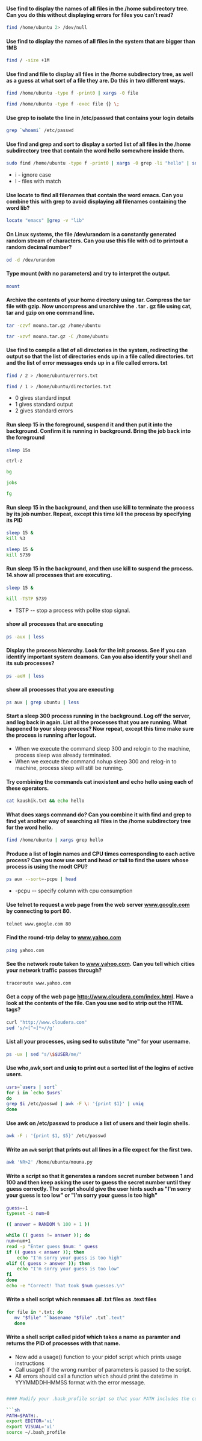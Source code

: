 #### Use find to display the names of all files in the /home subdirectory tree. Can you do this without displaying errors for files you can't read?

```sh
find /home/ubuntu 2> /dev/null
```

#### Use find to display the names of all files in the system that are bigger than 1MB

```sh
find / -size +1M
```

#### Use find and file to display all files in the /home subdirectory tree, as well as a guess at what sort of a file they are. Do this in two different ways.

```sh
find /home/ubuntu -type f -print0 | xargs -0 file
```
```sh
find /home/ubuntu -type f -exec file {} \;
```

#### Use grep to isolate the line in /etc/passwd that contains your login details

```sh
grep `whoami` /etc/passwd
```

#### Use find and grep and sort to display a sorted list of all files in the /home subdirectory tree that contain the word hello somewhere inside them. 

```sh
sudo find /home/ubuntu -type f -print0 | xargs -0 grep -li "hello" | sort
```
* i - ignore case
* l - files with match
#### Use locate to find all filenames that contain the word emacs. Can you combine this with grep to avoid displaying all filenames containing the word lib?

```sh
locate "emacs" |grep -v "lib"
``` 


#### On Linux systems, the file /dev/urandom is a constantly generated random stream of characters. Can you use this file with od to printout a random decimal number?
```sh
od -d /dev/urandom
```

#### Type mount (with no parameters) and try to interpret the output. 

```sh
mount
```

#### Archive the contents of your home directory using tar. Compress the tar file with gzip. Now uncompress and unarchive the . tar . gz file using cat, tar and gzip on one command line.

```sh
tar -czvf mouna.tar.gz /home/ubuntu
```
```sh
tar -xzvf mouna.tar.gz -C /home/ubuntu
```
#### Use find to compile a list of all directories in the system, redirecting the output so that the list of directories ends up in a file called directories. txt and the list of error messages ends up in a file called errors. txt

```sh
find / 2 > /home/ubuntu/errors.txt
```
```sh
find / 1 > /home/ubuntu/directories.txt
```
* 0 gives standard input
* 1 gives standard output
* 2 gives standard errors

#### Run sleep 15 in the foreground, suspend it and then put it into the background. Confirm it is running in background. Bring the job back into the foreground 

```sh
sleep 15s
```
```sh
ctrl-z
```
```sh
bg
```
```sh
jobs
```
```sh
fg
```

#### Run sleep 15 in the background, and then use kill to terminate the process by its job number. Repeat, except this time kill the process by specifying its PID

```sh
sleep 15 &
kill %3
```
```sh
sleep 15 &
kill 5739
```

#### Run sleep 15 in the background, and then use kill to suspend the process. 14.show all processes that are executing. 

```sh
sleep 15 &
```
```sh
kill -TSTP 5739
```

* TSTP -- stop a process with polite stop signal.

#### show all processes that are executing

```sh
ps -aux | less
```

#### Display the process hierarchy. Look for the init process. See if you can identify important system deamons. Can you also identify your shell and its sub processes?

```sh 
ps -aeH | less
```

#### show all processes that you are executing 

```sh
ps aux | grep ubuntu | less
```

#### Start a sleep 300 process running in the background. Log off the server, and log back in again. List all the processes that you are running. What happened to your sleep process? Now repeat, except this time make sure the process is running after logout.
 
* When we execute the command sleep 300 and relogin to the machine, process sleep was already terminated.
* When we execute the command nohup sleep 300 and relog-in to machine, process sleep will still be running.

#### Try combining the commands cat inexistent and echo hello using each of these operators.

```sh
cat kaushik.txt && echo hello
```

#### What does xargs command do? Can you combine it with find and grep to find yet another way of searching all files in the /home subdirectory tree for the word hello.

```sh
find /home/ubuntu | xargs grep hello
```

#### Produce a list of login names and CPU times corresponding to each active process? Can you now use sort and head or tail to find the users whose process is using the modt CPU?

```sh
ps aux --sort=-pcpu | head
```
* -pcpu -- specify column with cpu consumption

#### Use telnet to request a web page from the web server www.google.com by connecting to port 80.

```sh
telnet www.google.com 80
```

#### Find the round-trip delay to www.yahoo.com

```sh
ping yahoo.com
```

#### See the network route taken to www.yahoo.com. Can you tell which cities your network traffic passes through?

```sh
traceroute www.yahoo.com
```

#### Get a copy of the web page http://www.cloudera.com/index.html. Have a look at the contents of the file. Can you use sed to strip out the HTML tags?

```sh
curl "http://www.cloudera.com" 
sed 's/<[^>]*>//g'
```

#### List all your processes, using sed to substitute "me" for your username.

```sh
ps -ux | sed "s/\$$USER/me/"
```
 
#### Use who,awk,sort and uniq to print out a sorted list of the logins of active users.

```sh 
usrs=`users | sort`
for i in `echo $usrs`
do
grep $i /etc/passwd | awk -F \: '{print $1}' | uniq
done
```

#### Use awk on /etc/passwd to produce a list of users and their login shells.

```sh
awk -F : '{print $1, $5}' /etc/passwd
```

#### Write an `awk` script that prints out all lines in a file expect for the first two.  

```sh 
awk 'NR>2' /home/ubuntu/mouna.py
```

#### Write a script so that it generates a random secret number between 1 and 100 and then keep asking the user to guess the secret number until they guess correctly. The script should give the user hints such as "I'm sorry your guess is too low" or "I'm sorry your guess is too high"

```sh
guess=-1
typeset -i num=0

(( answer = RANDOM % 100 + 1 ))

while (( guess != answer )); do
num=num+1
read -p "Enter guess $num: " guess
if (( guess < answer )); then
	echo "I'm sorry your guess is too high"
elif (( guess > answer )); then
	echo "I'm sorry your guess is too low"
fi
done
echo -e "Correct! That took $num guesses.\n"
```

#### Write a shell script which renmaes all .txt files as .text files

```sh
for file in *.txt; do
   mv "$file" "`basename "$file" .txt`.text"
   done
```

#### Write a shell script called pidof which takes a name as paramter and returns the PID of processes with that name.
* Now add a usage() function to your pidof script which prints usage instructions
* Call usage() if the wrong number of parameters is passed to the script.
* All errors should call a function which should print the datetime in YYYMMDDHHMMSS format with the error message.

```sh

#### Modify your .bash_profile script so that your PATH includes the current directory and so that your editor is set to 'vi'
 
```sh
PATH=$PATH:.
export EDITOR='vi'
export VISUAL='vi'
source ~/.bash_profile
```

